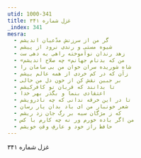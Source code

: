 ```yaml
---
utid: 1000-341
title: غزل شماره ۳۴۱
_index: 341
mesra:
  - گر من از سرزنش مدّعیان اندیشم
  - شیوه مستی و رندی نرود از پیشم
  - زهد رندان نوآموخته راهی به دهی ست
  - «من که بدنام جهانم» چه صلاح اندیشم
  - شاه شوریده سران خوان من بی سامان را
  - زآن که در کم خردی از همه عالم بیشم
  - بر جبین نقش کن از خون دل من خالی
  - تا بدانند که قربان تو کافرکیشم
  - اعتقادی بنما و بگذر بهر خدا
  - تا در این خرقه ندانی که چه نادرویشم
  - شعر خونبار من ای باد بدان یار رسان
  - که ز مژگان سیه بر رگ جان زد ریشم
  - من اگر باده خورم ور نه چه کارم با کس
  - حافظ راز خود و عارفِ وقتِ خویشم
---
```

غزل شماره ۳۴۱
